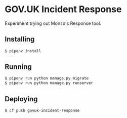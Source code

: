 # GOV.UK Incident Response

Experiment trying out Monzo's Response tool.

## Installing

```sh
$ pipenv install
```

## Running

```sh
$ pipenv run python manage.py migrate
$ pipenv run python manage.py runserver
```

## Deploying

```sh
$ cf push govuk-incident-response
```
